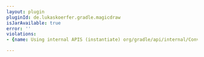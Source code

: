 ```yaml
---
layout: plugin
pluginId: de.lukaskoerfer.gradle.magicdraw
isJarAvailable: true
error: ''
violations:
- {name: Using internal APIS (instantiate) org/gradle/api/internal/ConventionTask}

---
```

